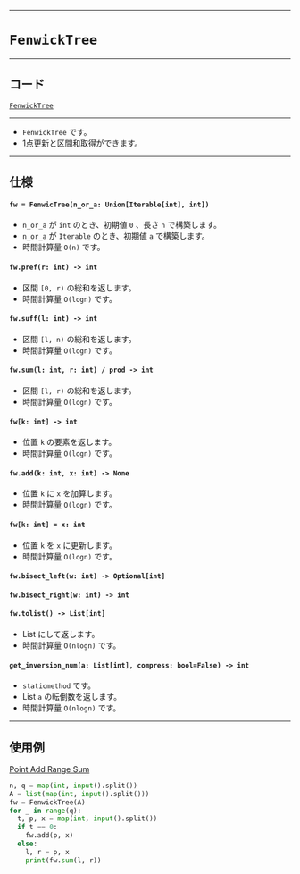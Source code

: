 _____

# `FenwickTree`

_____

## コード

[`FenwickTree`](https://github.com/titanium-22/Library_py/blob/main/DataStructures/FenwickTree/FenwickTree.py)

_____

- `FenwickTree` です。
- 1点更新と区間和取得ができます。

_____

## 仕様

#### `fw = FenwicTree(n_or_a: Union[Iterable[int], int])`
- `n_or_a` が `int` のとき、初期値 `0` 、長さ `n` で構築します。
- `n_or_a` が `Iterable` のとき、初期値 `a` で構築します。
- 時間計算量 `O(n)` です。

#### `fw.pref(r: int) -> int`
- 区間 `[0, r)` の総和を返します。
- 時間計算量 `O(logn)` です。

#### `fw.suff(l: int) -> int`
- 区間 `[l, n)` の総和を返します。
- 時間計算量 `O(logn)` です。

#### `fw.sum(l: int, r: int) / prod -> int`
- 区間 `[l, r)` の総和を返します。
- 時間計算量 `O(logn)` です。

#### `fw[k: int] -> int`
- 位置 `k` の要素を返します。
- 時間計算量 `O(logn)` です。

#### `fw.add(k: int, x: int) -> None`
- 位置 `k` に `x` を加算します。
- 時間計算量 `O(logn)` です。

#### `fw[k: int] = x: int`
- 位置 `k` を `x` に更新します。
- 時間計算量 `O(logn)` です。

#### `fw.bisect_left(w: int) -> Optional[int]`

#### `fw.bisect_right(w: int) -> int`

#### `fw.tolist() -> List[int]`
- List にして返します。
- 時間計算量 `O(nlogn)` です。

#### `get_inversion_num(a: List[int], compress: bool=False) -> int`
- `staticmethod` です。
- List `a` の転倒数を返します。
- 時間計算量 `O(nlogn)` です。

_____

## 使用例

[Point Add Range Sum](https://judge.yosupo.jp/submission/148336)

```python
n, q = map(int, input().split())
A = list(map(int, input().split()))
fw = FenwickTree(A)
for _ in range(q):
  t, p, x = map(int, input().split())
  if t == 0:
    fw.add(p, x)
  else:
    l, r = p, x
    print(fw.sum(l, r))
```

